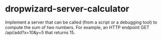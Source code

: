 # dropwizard-server-calculator
Implement a server that can be called (from a script or a debugging tool) to compute the sum of two numbers. For example, an HTTP endpoint GET /api/add?x=10&y=5 that returns 15.

